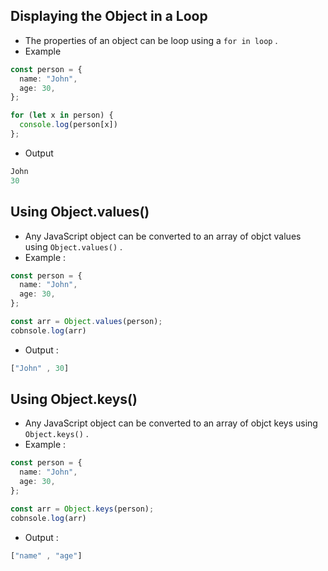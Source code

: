 ## Displaying the Object in a Loop
- The properties of an object can be loop using a `for in loop` .
- Example
```ts
const person = {
  name: "John",
  age: 30,
};

for (let x in person) {
  console.log(person[x])
};
```
- Output
```ts
John
30
```

## Using Object.values()
- Any JavaScript object can be converted to an array of objct values using `Object.values()` .
- Example :
```ts
const person = {
  name: "John",
  age: 30,
};

const arr = Object.values(person);
cobnsole.log(arr)
```
- Output :
```ts
["John" , 30]
```




## Using Object.keys()
- Any JavaScript object can be converted to an array of objct keys using `Object.keys()` .
- Example :
```ts
const person = {
  name: "John",
  age: 30,
};

const arr = Object.keys(person);
cobnsole.log(arr)
```
- Output :
```ts
["name" , "age"]
```
